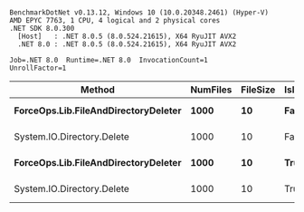 ```


BenchmarkDotNet v0.13.12, Windows 10 (10.0.20348.2461) (Hyper-V)
AMD EPYC 7763, 1 CPU, 4 logical and 2 physical cores
.NET SDK 8.0.300
  [Host]   : .NET 8.0.5 (8.0.524.21615), X64 RyuJIT AVX2
  .NET 8.0 : .NET 8.0.5 (8.0.524.21615), X64 RyuJIT AVX2

Job=.NET 8.0  Runtime=.NET 8.0  InvocationCount=1  
UnrollFactor=1  

```

| Method                               | NumFiles | FileSize | IsInsideDirectory | Mean     | Error   | StdDev  |
|------------------------------------- |--------- |--------- |------------------ |---------:|--------:|--------:|
| **ForceOps.Lib.FileAndDirectoryDeleter** | **1000**     | **10**       | **False**             | **104.3 ms** | **2.07 ms** | **2.70 ms** |
| System.IO.Directory.Delete           | 1000     | 10       | False             | 104.8 ms | 2.05 ms | 1.81 ms |
| **ForceOps.Lib.FileAndDirectoryDeleter** | **1000**     | **10**       | **True**              | **199.7 ms** | **3.26 ms** | **2.72 ms** |
| System.IO.Directory.Delete           | 1000     | 10       | True              | 202.1 ms | 4.00 ms | 5.48 ms |

